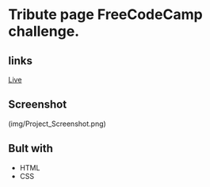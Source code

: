 # Tribute page FreeCodeCamp challenge.

## links

[Live](https://brymmobaggins.github.io/tributePage/)


## Screenshot

(img/Project_Screenshot.png)

## Bult with

- HTML
- CSS
  